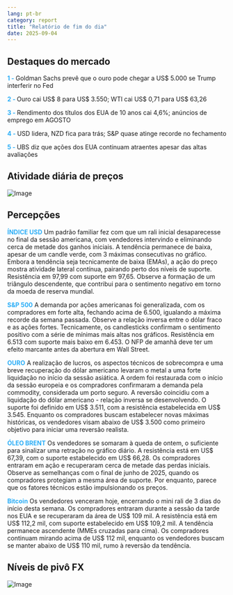 ```yaml
---
lang: pt-br
category: report
title: "Relatório de fim do dia"
date: 2025-09-04
---
```



<h2>Destaques do mercado</h2>
<strong style="color: #2caef7;">1 - </strong> Goldman Sachs prevê que o ouro pode chegar a US$ 5.000 se Trump interferir no Fed


<strong style="color: #2caef7;">2 - </strong> Ouro cai US$ 8 para US$ 3.550; WTI cai US$ 0,71 para US$ 63,26

<strong style="color: #2caef7;">3 - </strong> Rendimento dos títulos dos EUA de 10 anos cai 4,6%; anúncios de emprego em AGOSTO

<strong style="color: #2caef7;">4 - </strong> USD lidera, NZD fica para trás; S&P quase atinge recorde no fechamento

<strong style="color: #2caef7;">5 - </strong> UBS diz que ações dos EUA continuam atraentes apesar das altas avaliações



<h2>Atividade diária de preços</h2>
<img src="https://markleighedu.github.io/img/Sep-2025/04-Sep-2025/price.jpg" alt="Image"/>

<h2>Percepções</h2>
<strong style="color: #2caef7;">ÍNDICE USD</strong> Um padrão familiar fez com que um rali inicial desaparecesse no final da sessão americana, com vendedores intervindo e eliminando cerca de metade dos ganhos iniciais. A tendência permanece de baixa, apesar de um candle verde, com 3 máximas consecutivas no gráfico. Embora a tendência seja tecnicamente de baixa (EMAs), a ação do preço mostra atividade lateral contínua, pairando perto dos níveis de suporte. Resistência em 97,99 com suporte em 97,65. Observe a formação de um triângulo descendente, que contribui para o sentimento negativo em torno da moeda de reserva mundial.

<strong style="color: #2caef7;">S&P 500</strong> A demanda por ações americanas foi generalizada, com os compradores em forte alta, fechando acima de 6.500, igualando a máxima recorde da semana passada. Observe a relação inversa entre o dólar fraco e as ações fortes. Tecnicamente, os candlesticks confirmam o sentimento positivo com a série de mínimas mais altas nos gráficos. Resistência em 6.513 com suporte mais baixo em 6.453. O NFP de amanhã deve ter um efeito marcante antes da abertura em Wall Street.

<strong style="color: #2caef7;">OURO</strong> A realização de lucros, os aspectos técnicos de sobrecompra e uma breve recuperação do dólar americano levaram o metal a uma forte liquidação no início da sessão asiática. A ordem foi restaurada com o início da sessão europeia e os compradores confirmaram a demanda pela commodity, considerada um porto seguro. A reversão coincidiu com a liquidação do dólar americano - relação inversa se desenvolvendo. O suporte foi definido em US$ 3.511, com a resistência estabelecida em US$ 3.545. Enquanto os compradores buscam estabelecer novas máximas históricas, os vendedores visam abaixo de US$ 3.500 como primeiro objetivo para iniciar uma reversão realista.

<strong style="color: #2caef7;">ÓLEO BRENT</strong> Os vendedores se somaram à queda de ontem, o suficiente para sinalizar uma retração no gráfico diário. A resistência está em US$ 67,39, com o suporte estabelecido em US$ 66,28. Os compradores entraram em ação e recuperaram cerca de metade das perdas iniciais. Observe as semelhanças com o final de junho de 2025, quando os compradores protegiam a mesma área de suporte. Por enquanto, parece que os fatores técnicos estão impulsionando os preços.

<strong style="color: #2caef7;">Bitcoin</strong> Os vendedores venceram hoje, encerrando o mini rali de 3 dias do início desta semana. Os compradores entraram durante a sessão da tarde nos EUA e se recuperaram da área de US$ 109 mil. A resistência está em US$ 112,2 mil, com suporte estabelecido em US$ 109,2 mil. A tendência permanece ascendente (MMEs cruzadas para cima). Os compradores continuam mirando acima de US$ 112 mil, enquanto os vendedores buscam se manter abaixo de US$ 110 mil, rumo à reversão da tendência.



<h2>Níveis de pivô FX</h2>
<img src="https://markleighedu.github.io/img/Sep-2025/04-Sep-2025/pivot.jpg" alt="Image"/>